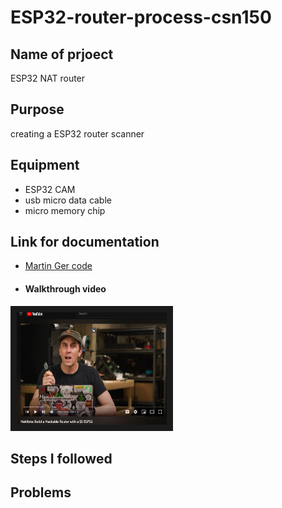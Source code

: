 # ESP32-router-process-csn150

## Name of prjoect 
ESP32 NAT router

## Purpose
creating a ESP32 router scanner

## Equipment 
+ ESP32 CAM 
+ usb micro data cable
+ micro memory chip

## Link for documentation
+  [Martin Ger code](https://github.com/martin-ger/esp32_nat_router)
 
+ #### Walkthrough video


<a href="http://www.youtube.com/watch?feature=player_embedded&v=41Lymi6rXA8&list=PLLikBZAto8K7zrkQQYOfoY9404SBhXeQr
" target="_blank"><img src="https://github.com/samlora704/ESP32-router-process-csn150/blob/main/Martin%20Ger%20youtube.jpg" 
alt="IMAGE ALT TEXT HERE" width="240" height="180" border="10" /></a>

## Steps I followed

## Problems
